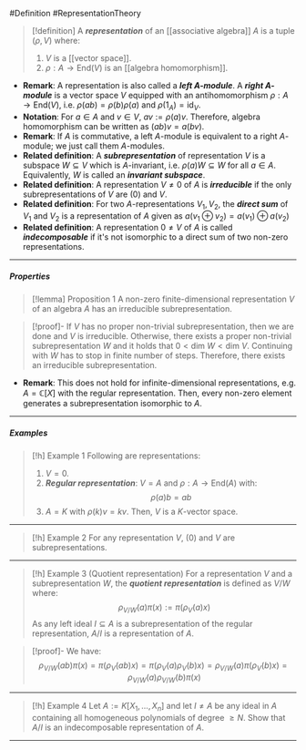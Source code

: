 #Definition #RepresentationTheory 

> [!definition]
> A ***representation*** of an [[associative algebra]] $A$ is a tuple $(\rho,V)$ where:
> 1. $V$ is a [[vector space]].
> 2. $\rho:A\to \text{End}(V)$ is an [[algebra homomorphism]].
- **Remark**: A representation is also called a ***left $A$-module***. A ***right $A$-module*** is a vector space $V$ equipped with an antihomomorphism $\rho:A\to \text{End}(V)$, i.e. $\rho(ab)=\rho(b)\rho(a)$ and $\rho(1_{A})=\text{id}_{V}$.
- **Notation**: For $a\in A$ and $v\in V$, $av:=\rho(a)v$. Therefore, algebra homomorphism can be written as $(ab)v=a(bv)$.
- **Remark**: If $A$ is commutative, a left $A$-module is equivalent to a right $A$-module; we just call them $A$-modules.
- **Related definition**: A ***subrepresentation*** of representation $V$ is a subspace $W\subseteq V$ which is $A$-invariant, i.e. $\rho(a)W\subseteq W$ for all $a\in A$. Equivalently, $W$ is called an ***invariant subspace***.
- **Related definition**: A representation $V\neq 0$ of $A$ is ***irreducible*** if the only subrepresentations of $V$ are $(0)$ and $V$.
- **Related definition**: For two $A$-representations $V_{1},V_{2}$, the ***direct sum*** of $V_{1}$ and $V_{2}$ is a representation of $A$ given as $a(v_{1}\oplus v_{2})=a(v_{1})\oplus a(v_{2})$
- **Related definition**: A representation $0\neq V$ of $A$ is called ***indecomposable*** if it's not isomorphic to a direct sum of two non-zero representations.
---
##### Properties
> [!lemma] Proposition 1
> A non-zero finite-dimensional representation $V$ of an algebra $A$ has an irreducible subrepresentation.

> [!proof]-
> If $V$ has no proper non-trivial subrepresentation, then we are done and $V$ is irreducible. Otherwise, there exists a proper non-trivial subrepresentation $W$ and it holds that $0<\text{dim }W<\text{dim }V$. Continuing with $W$ has to stop in finite number of steps. Therefore, there exists an irreducible subrepresentation.
- **Remark**: This does not hold for infinite-dimensional representations, e.g. $A=\mathbb{C}[X]$ with the regular representation. Then, every non-zero element generates a subrepresentation isomorphic to $A$.
---
##### Examples
> [!h] Example 1
> Following are representations: 
> 1. $V=0$.
> 2. ***Regular representation***: $V=A$ and $\rho:A\to \text{End}(A)$ with: $$\rho(a)b=ab$$
> 3. $A=K$ with $\rho(k)v=kv$. Then, $V$ is a $K$-vector space.
---
> [!h] Example 2
> For any representation $V$, $(0)$ and $V$ are subrepresentations.
---
> [!h] Example 3 (Quotient representation)
> For a representation $V$ and a subrepresentation $W$, the ***quotient representation*** is defined as $V / W$ where: $$\rho_{V / W}(a)\pi(x):=\pi(\rho_{V}(a)x)$$
> As any left ideal $I\subseteq A$ is a subrepresentation of the regular representation, $A / I$ is a representation of $A$.

> [!proof]-
> We have: $$\rho_{V / W}(ab)\pi(x)=\pi(\rho_{V}(ab)x)=\pi(\rho_{V}(a)\rho_{V}(b)x)=\rho_{V/W}(a)\pi(\rho_{V}(b)x)=\rho_{V/W}(a)\rho_{V / W}(b)\pi(x)$$
---
> [!h] Example 4
> Let $A:=K[X_{1},\dots,X_{n}]$ and let $I\neq A$ be any ideal in $A$ containing all homogeneous polynomials of degree $\geq N$. Show that $A / I$ is an indecomposable representation of $A$.

---
